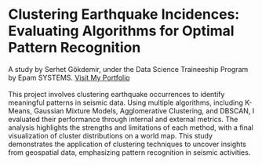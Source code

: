 # Clustering Earthquake Incidences: Evaluating Algorithms for Optimal Pattern Recognition
A study by Serhet Gökdemir, under the Data Science Traineeship Program by Epam SYSTEMS.
[Visit My Portfolio](https://serhetgokdemir.github.io)<br><br>
This project involves clustering earthquake occurrences to identify meaningful patterns in seismic data. Using multiple algorithms, including K-Means, Gaussian Mixture Models, Agglomerative Clustering, and DBSCAN, I evaluated their performance through internal and external metrics. The analysis highlights the strengths and limitations of each method, with a final visualization of cluster distributions on a world map. This study demonstrates the application of clustering techniques to uncover insights from geospatial data, emphasizing pattern recognition in seismic activities.
